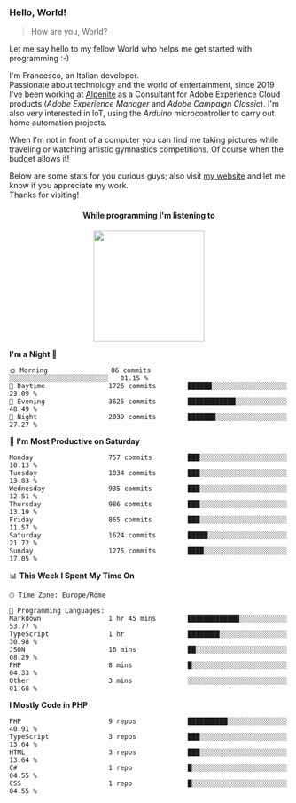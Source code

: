 ### Hello, World!

> How are you, World?

Let me say hello to my fellow World who helps me get started with programming :-)

I'm Francesco, an Italian developer.  
Passionate about technology and the world of entertainment, since 2019 I've been working at [Alpenite](https://www.alpenite.com) as a Consultant for Adobe Experience Cloud products (*Adobe Experience Manager* and *Adobe Campaign Classic*). I'm also very interested in IoT, using the *Arduino* microcontroller to carry out home automation projects.

When I'm not in front of a computer you can find me taking pictures while traveling or watching artistic gymnastics competitions. Of course when the budget allows it!

Below are some stats for you curious guys; also visit [my website](https://www.francescorega.eu) and let me know if you appreciate my work.  
Thanks for visiting!

<div align="center">
  <h4>While programming I'm listening to</h4>
  <a href="https://apps.francescorega.eu/now-playing/11147232609" target="_blank"><img src="https://apps.francescorega.eu/now-playing/11147232609" width="200"></a>
</div>

<!--START_SECTION:waka-->
**I'm a Night 🦉** 

```text
🌞 Morning                86 commits          ░░░░░░░░░░░░░░░░░░░░░░░░░   01.15 % 
🌆 Daytime                1726 commits        ██████░░░░░░░░░░░░░░░░░░░   23.09 % 
🌃 Evening                3625 commits        ████████████░░░░░░░░░░░░░   48.49 % 
🌙 Night                  2039 commits        ███████░░░░░░░░░░░░░░░░░░   27.27 % 
```
📅 **I'm Most Productive on Saturday** 

```text
Monday                   757 commits         ███░░░░░░░░░░░░░░░░░░░░░░   10.13 % 
Tuesday                  1034 commits        ███░░░░░░░░░░░░░░░░░░░░░░   13.83 % 
Wednesday                935 commits         ███░░░░░░░░░░░░░░░░░░░░░░   12.51 % 
Thursday                 986 commits         ███░░░░░░░░░░░░░░░░░░░░░░   13.19 % 
Friday                   865 commits         ███░░░░░░░░░░░░░░░░░░░░░░   11.57 % 
Saturday                 1624 commits        █████░░░░░░░░░░░░░░░░░░░░   21.72 % 
Sunday                   1275 commits        ████░░░░░░░░░░░░░░░░░░░░░   17.05 % 
```


📊 **This Week I Spent My Time On** 

```text
🕑︎ Time Zone: Europe/Rome

💬 Programming Languages: 
Markdown                 1 hr 45 mins        █████████████░░░░░░░░░░░░   53.77 % 
TypeScript               1 hr                ████████░░░░░░░░░░░░░░░░░   30.98 % 
JSON                     16 mins             ██░░░░░░░░░░░░░░░░░░░░░░░   08.29 % 
PHP                      8 mins              █░░░░░░░░░░░░░░░░░░░░░░░░   04.33 % 
Other                    3 mins              ░░░░░░░░░░░░░░░░░░░░░░░░░   01.68 % 
```

**I Mostly Code in PHP** 

```text
PHP                      9 repos             ██████████░░░░░░░░░░░░░░░   40.91 % 
TypeScript               3 repos             ███░░░░░░░░░░░░░░░░░░░░░░   13.64 % 
HTML                     3 repos             ███░░░░░░░░░░░░░░░░░░░░░░   13.64 % 
C#                       1 repo              █░░░░░░░░░░░░░░░░░░░░░░░░   04.55 % 
CSS                      1 repo              █░░░░░░░░░░░░░░░░░░░░░░░░   04.55 % 
```




<!--END_SECTION:waka-->
